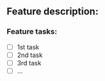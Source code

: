 ## Feature description:

<!--
Description of the feature
-->

### Feature tasks:
- [ ] 1st task
- [ ] 2nd task
- [ ] 3rd task
- [ ] ...
